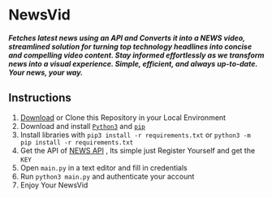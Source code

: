 # NewsVid

##### Fetches latest news using an API and Converts it into a NEWS video, streamlined solution for turning top technology headlines into concise and compelling video content. Stay informed effortlessly as we transform news into a visual experience. Simple, efficient, and always up-to-date. Your news, your way.

## Instructions

1. [Download](https://github.com/neeleshpandey/NewsVid/archive/refs/heads/master.zip) or Clone this Repository in your Local Environment
2. Download and install [`Python3`](https://www.python.org/downloads/) and [`pip`](https://pip.pypa.io/en/stable/installing/)
3. Install libraries with `pip3 install -r requirements.txt` or `python3 -m pip install -r requirements.txt`
4. Get the API of [NEWS API](https://newsapi.org/) , Its simple just Register Yourself and get the `KEY`
5. Open `main.py` in a text editor and fill in credentials
6. Run `python3 main.py` and authenticate your account
7. Enjoy Your NewsVid
